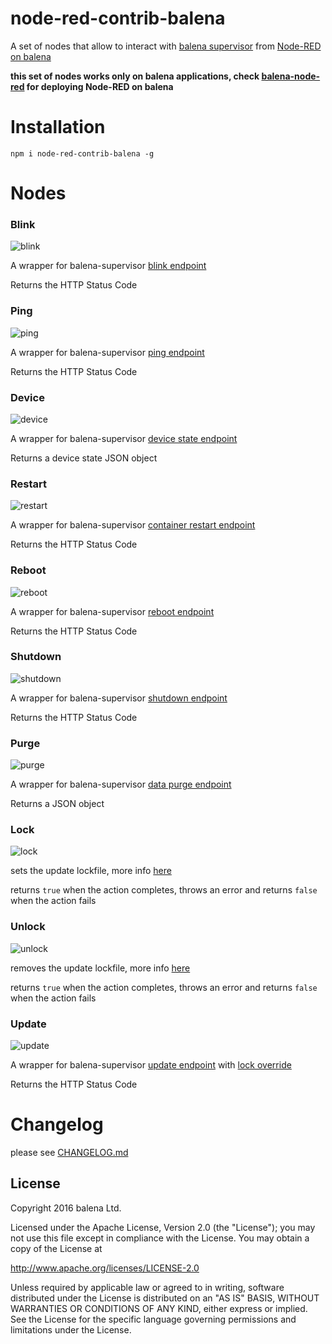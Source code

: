 # node-red-contrib-balena
A set of nodes that allow to interact with [balena supervisor](https://balena.io/docs/reference/supervisor/supervisor-api/) from [Node-RED on balena](https://github.com/balena-projects/balena-node-red)

**this set of nodes works only on balena applications, check [balena-node-red](https://github.com/balena-projects/balena-node-red) for deploying Node-RED on balena**

# Installation

```
npm i node-red-contrib-balena -g
```

# Nodes

### Blink
![blink](https://raw.githubusercontent.com/balena-projects/node-red-contrib-balena/master/docs-assets/blink-node.png)

A wrapper for balena-supervisor [blink endpoint](https://balena.io/docs/reference/supervisor/supervisor-api/#post-v1-blink)

Returns the HTTP Status Code

### Ping
![ping](https://raw.githubusercontent.com/balena-projects/node-red-contrib-balena/master/docs-assets/ping-node.png)

A wrapper for balena-supervisor [ping endpoint](https://balena.io/docs/reference/supervisor/supervisor-api/#get-ping)

Returns the HTTP Status Code

### Device
![device](https://raw.githubusercontent.com/balena-projects/node-red-contrib-balena/master/docs-assets/device-node.png)

A wrapper for balena-supervisor [device state endpoint](https://balena.io/docs/reference/supervisor/supervisor-api/#get-v1-device)

Returns a device state JSON object

### Restart
![restart](https://raw.githubusercontent.com/balena-projects/node-red-contrib-balena/master/docs-assets/restart-node.png)

A wrapper for balena-supervisor [container restart endpoint](https://balena.io/docs/reference/supervisor/supervisor-api/#post-v1-restart)

Returns the HTTP Status Code

### Reboot
![reboot](https://raw.githubusercontent.com/balena-projects/node-red-contrib-balena/master/docs-assets/reboot-node.png)

A wrapper for balena-supervisor [reboot endpoint](https://balena.io/docs/reference/supervisor/supervisor-api/#post-v1-reboot)

Returns the HTTP Status Code

### Shutdown
![shutdown](https://raw.githubusercontent.com/balena-projects/node-red-contrib-balena/master/docs-assets/shutdown-node.png)

A wrapper for balena-supervisor [shutdown endpoint](https://balena.io/docs/reference/supervisor/supervisor-api/#post-v1-shutdown)

Returns the HTTP Status Code

### Purge
![purge](https://raw.githubusercontent.com/balena-projects/node-red-contrib-balena/master/docs-assets/purge-node.png)

A wrapper for balena-supervisor [data purge endpoint](https://balena.io/docs/reference/supervisor/supervisor-api/#post-v1-purge)

Returns a JSON object

### Lock
![lock](https://raw.githubusercontent.com/balena-projects/node-red-contrib-balena/master/docs-assets/lock-node.png)

sets the update lockfile, more info [here](https://github.com/resin-io/balena-supervisor/blob/master/docs/update-locking.md)

returns `true` when the action completes, throws an error and returns `false` when the action fails

### Unlock
![unlock](https://raw.githubusercontent.com/-projects/node-red-contrib-balena/master/docs-assets/unlock-node.png)

removes the update lockfile, more info [here](https://github.com/resin-io/balena-supervisor/blob/master/docs/update-locking.md)

returns `true` when the action completes, throws an error and returns `false` when the action fails

### Update
![update](https://raw.githubusercontent.com/-projects/node-red-contrib-balena/master/docs-assets/update-node.png)

A wrapper for balena-supervisor [update endpoint](https://balena.io/docs/reference/supervisor/supervisor-api/#post-v1-update) with [lock override](https://github.com/resin-io/balena-supervisor/blob/master/docs/update-locking.md#overriding-the-lock)

Returns the HTTP Status Code

# Changelog
please see [CHANGELOG.md](https://github.com/balena-projects/node-red-contrib-balena/blob/master/CHANGELOG.md)

## License

Copyright 2016 balena Ltd.

Licensed under the Apache License, Version 2.0 (the "License"); you may not use this file except in compliance with the License. You may obtain a copy of the License at

<http://www.apache.org/licenses/LICENSE-2.0>

Unless required by applicable law or agreed to in writing, software distributed under the License is distributed on an "AS IS" BASIS, WITHOUT WARRANTIES OR CONDITIONS OF ANY KIND, either express or implied. See the License for the specific language governing permissions and limitations under the License.
